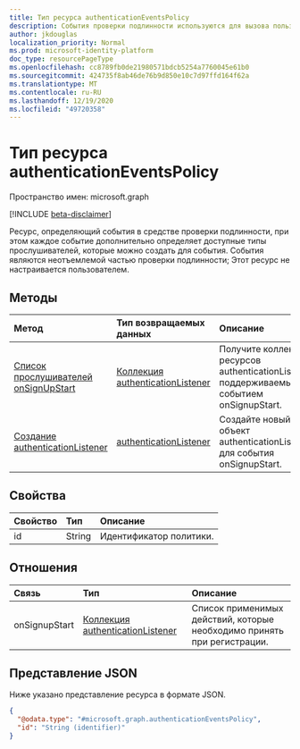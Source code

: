 ```yaml
---
title: Тип ресурса authenticationEventsPolicy
description: События проверки подлинности используются для вызова пользовательских потоков в определенных точках потока проверки подлинности.
author: jkdouglas
localization_priority: Normal
ms.prod: microsoft-identity-platform
doc_type: resourcePageType
ms.openlocfilehash: cc8789fb0de21980571bdcb5254a7760045e61b0
ms.sourcegitcommit: 424735f8ab46de76b9d850e10c7d97ffd164f62a
ms.translationtype: MT
ms.contentlocale: ru-RU
ms.lasthandoff: 12/19/2020
ms.locfileid: "49720358"
---
```

# <a name="authenticationeventspolicy-resource-type"></a>Тип ресурса authenticationEventsPolicy

Пространство имен: microsoft.graph

[!INCLUDE [beta-disclaimer](../../includes/beta-disclaimer.md)]

Ресурс, определяющий события в средстве проверки подлинности, при этом каждое событие дополнительно определяет доступные типы прослушивателей, которые можно создать для события. События являются неотъемлемой частью проверки подлинности; Этот ресурс не настраивается пользователем.

## <a name="methods"></a>Методы

|Метод|Тип возвращаемых данных|Описание|
|:---|:---|:---|
|[Список прослушивателей onSignUpStart](../api/authenticationeventspolicy-list-onsignupstart.md)|[Коллекция authenticationListener](../resources/authenticationlistener.md)|Получите коллекцию ресурсов authenticationListener, поддерживаемых событием onSignupStart.|
|[Создание authenticationListener](../api/authenticationeventspolicy-post-onsignupstart.md)|[authenticationListener](../resources/authenticationlistener.md)|Создайте новый объект authenticationListener для события onSignupStart.|

## <a name="properties"></a>Свойства

|Свойство|Тип|Описание|
|:---|:---|:---|
|id|String|Идентификатор политики.|

## <a name="relationships"></a>Отношения

|Связь|Тип|Описание|
|:---|:---|:---|
|onSignupStart|[Коллекция authenticationListener](../resources/authenticationlistener.md)|Список применимых действий, которые необходимо принять при регистрации.|

## <a name="json-representation"></a>Представление JSON

Ниже указано представление ресурса в формате JSON.
<!-- {
  "blockType": "resource",
  "keyProperty": "id",
  "@odata.type": "microsoft.graph.authenticationEventsPolicy",
  "baseType": "",
  "openType": false
}
-->

``` json
{
  "@odata.type": "#microsoft.graph.authenticationEventsPolicy",
  "id": "String (identifier)"
}
```
